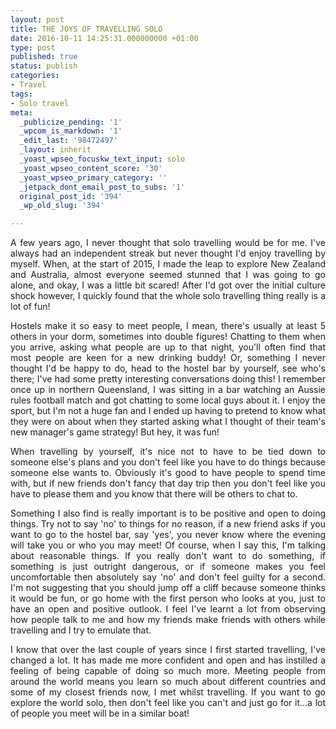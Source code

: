 ```yaml
---
layout: post
title: THE JOYS OF TRAVELLING SOLO
date: 2016-10-11 14:25:31.000000000 +01:00
type: post
published: true
status: publish
categories: 
- Travel
tags:
- Solo travel
meta:
  _publicize_pending: '1'
  _wpcom_is_markdown: '1'
  _edit_last: '98472497'
  _layout: inherit
  _yoast_wpseo_focuskw_text_input: solo
  _yoast_wpseo_content_score: '30'
  _yoast_wpseo_primary_category: ''
  _jetpack_dont_email_post_to_subs: '1'
  original_post_id: '394'
  _wp_old_slug: '394'

---
```

<p align="JUSTIFY">A few years ago, I never thought that solo travelling would be for me. I've always had an independent streak but never thought I'd enjoy travelling by myself. When, at the start of 2015, I made the leap to explore New Zealand and Australia, almost everyone seemed stunned that I was going to go alone, and okay, I was a little bit scared! After I'd got over the initial culture shock however, I quickly found that the whole solo travelling thing really is a lot of fun!</p>

<p align="JUSTIFY">Hostels make it so easy to meet people, I mean, there's usually at least 5 others in your dorm, sometimes into double figures! Chatting to them when you arrive, asking what people are up to that night, you'll often find that most people are keen for a new drinking buddy! Or, something I never thought I'd be happy to do, head to the hostel bar by yourself, see who's there; I've had some pretty interesting conversations doing this! I remember once up in northern Queensland, I was sitting in a bar watching an Aussie rules football match and got chatting to some local guys about it. I enjoy the sport, but I'm not a huge fan and I ended up having to pretend to know what they were on about when they started asking what I thought of their team's new manager's game strategy! But hey, it was fun!</p>

<p align="JUSTIFY">When travelling by yourself, it's nice not to have to be tied down to someone else's plans and you don't feel like you have to do things because someone else wants to. Obviously it's good to have people to spend time with, but if new friends don't fancy that day trip then you don't feel like you have to please them and you know that there will be others to chat to.</p>

<p align="JUSTIFY">Something I also find is really important is to be positive and open to doing things. Try not to say 'no' to things for no reason, if a new friend asks if you want to go to the hostel bar, say 'yes', you never know where the evening will take you or who you may meet! Of course, when I say this, I'm talking about reasonable things. If you really don't want to do something, if something is just outright dangerous, or if someone makes you feel uncomfortable then absolutely say 'no' and don't feel guilty for a second. I'm not suggesting that you should jump off a cliff because someone thinks it would be fun, or go home with the first person who looks at you, just to have an open and positive outlook. I feel I've learnt a lot from observing how people talk to me and how my friends make friends with others while travelling and I try to emulate that.</p>

<p align="JUSTIFY">I know that over the last couple of years since I first started travelling, I've changed a lot. It has made me more confident and open and has instilled a feeling of being capable of doing so much more. Meeting people from around the world means you learn so much about different countries and some of my closest friends now, I met whilst travelling. If you want to go explore the world solo, then don't feel like you can't and just go for it...a lot of people you meet will be in a similar boat!</p>
